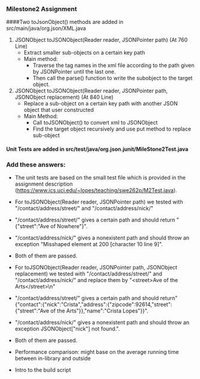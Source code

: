 ### Milestone2 Assignment

####Two toJsonObject() methods are added in src/main/java/org.json/XML.java
1. JSONObject toJSONObject(Reader reader, JSONPointer path) (At 760 Line)
    - Extract smaller sub-objects on a certain key path
    - Main method: 
      - Traverse the tag names in the xml file according to the path given by JSONPointer until the last one. 
      - Then call the parse() function to write the subobject to the target object.
2. JSONObject toJSONObject(Reader reader, JSONPointer path, JSONObject replacement) (At 840 Line)
    - Replace a sub-object on a certain key path with another JSON object that user constructed
    - Main Method: 
      - Call toJSONObject() to convert xml to JSONObject
      - Find the target object recursively and use put method to replace sub-object

#### Unit Tests are added in src/test/java/org.json.junit/MileStone2Test.java

### Add these answers:
* The unit tests are based on the small test file which is provided in the assignment description (https://www.ics.uci.edu/~lopes/teaching/swe262p/M2Test.java). 



* For toJSONObject(Reader reader, JSONPointer path) we tested with "/contact/address/street/" and "/contact/address/nick/"
* "/contact/address/street/" gives a certain path and should return "{\"street\":\"Ave of Nowhere\"}".
* "/contact/address/nick/" gives a nonexistent path and should throw an exception "Misshaped element at 200 [character 10 line 9]".
* Both of them are passed.



* For toJSONObject(Reader reader, JSONPointer path, JSONObject replacement) we tested with "/contact/address/street/" and "/contact/address/nick/" and replace them by "\<street>Ave of the Arts\</street>\n"
* "/contact/address/street/" gives a certain path and should return"{\"contact\":{\"nick\":\"Crista\",\"address\":{\"zipcode\":92614,\"street\":{\"street\":\"Ave of the Arts\"}},\"name\":\"Crista Lopes\"}}".
* "/contact/address/nick/" gives a nonexistent path and should throw an exception JSONObject[\"nick\"] not found.".
* Both of them are passed.



* Performance comparison: might base on the average running time between in-library and outside
* Intro to the build script



